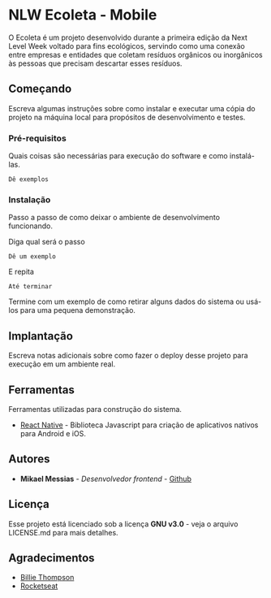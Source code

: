 # NLW Ecoleta - Mobile

O Ecoleta é um projeto desenvolvido durante a primeira edição da Next Level Week voltado para fins ecológicos, servindo como uma conexão entre empresas e entidades que coletam resíduos orgânicos ou inorgânicos às pessoas que precisam descartar esses resíduos.

## Começando

Escreva algumas instruções sobre como instalar e executar uma cópia do projeto na máquina local para propósitos de desenvolvimento e testes.

### Pré-requisitos

Quais coisas são necessárias para execução do software e como instalá-las.

```
Dê exemplos
```

### Instalação

Passo a passo de como deixar o ambiente de desenvolvimento funcionando.

Diga qual será o passo

```
Dê um exemplo
```

E repita

```
Até terminar
```

Termine com um exemplo de como retirar alguns dados do sistema ou usá-los para uma pequena demonstração.

## Implantação

Escreva notas adicionais sobre como fazer o deploy desse projeto para execução em um ambiente real.

## Ferramentas

Ferramentas utilizadas para construção do sistema.

- [React Native](https://reactnative.dev/) - Biblioteca Javascript para criação de aplicativos nativos para Android e iOS.

## Autores

- **Mikael Messias** - _Desenvolvedor frontend_ - [Github](https://github.com/mikaelmessias)

## Licença

Esse projeto está licenciado sob a licença **GNU v3.0** - veja o arquivo LICENSE.md para mais detalhes.

## Agradecimentos

- [Billie Thompson](https://gist.github.com/PurpleBooth/109311bb0361f32d87a2)
- [Rocketseat](https://rocketseat.com.br)
